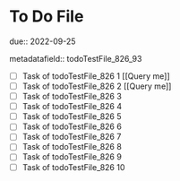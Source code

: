 # To Do File

due:: 2022-09-25

metadatafield:: todoTestFile_826_93

- [ ] Task of todoTestFile_826 1 [[Query me]]
- [ ] Task of todoTestFile_826 2 [[Query me]]
- [ ] Task of todoTestFile_826 3
- [ ] Task of todoTestFile_826 4
- [ ] Task of todoTestFile_826 5
- [ ] Task of todoTestFile_826 6
- [ ] Task of todoTestFile_826 7
- [ ] Task of todoTestFile_826 8
- [ ] Task of todoTestFile_826 9
- [ ] Task of todoTestFile_826 10